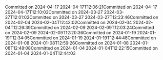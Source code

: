 Committed on 2024-04-17 2024-04-17T12:06:21Committed on 2024-04-17 2024-04-17T12:10:02Committed on 2024-03-27 2024-03-27T12:01:02Committed on 2024-03-27 2024-03-27T12:23:46Committed on 2024-02-04 2024-02-04T12:42:02Committed on 2024-02-04 2024-02-04T12:26:39Committed on 2024-02-09 2024-02-09T12:03:24Committed on 2024-02-09 2024-02-09T12:20:36Committed on 2024-01-19 2024-01-19T12:34:05Committed on 2024-01-19 2024-01-19T12:44:48Committed on 2024-01-08 2024-01-08T12:59:26Committed on 2024-01-08 2024-01-08T12:48:08Committed on 2024-01-04 2024-01-04T12:22:15Committed on 2024-01-04 2024-01-04T12:44:03